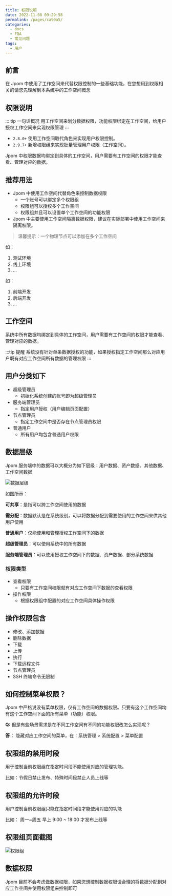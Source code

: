 ```yaml
---
title: 权限说明
date: 2022-11-08 09:29:58
permalink: /pages/ca90a5/
categories:
  - docs
  - FQA
  - 常见问题
tags:
  - 用户
---
```


## 前言

在 Jpom 中使用了工作空间来代替权限控制的一些基础功能，在您想用到权限相关的请您先理解到本系统中的工作空间概念

## 权限说明

::: tip 一句话概况
用工作空间来划分数据权限，功能权限绑定在工作空间，给用户授权工作空间来实现权限管理
:::

- `2.8.0+` 使用工作空间取代角色来实现用户权限控制。
- `2.9.7+` 新增权限组来实现批量管理用户权限（工作空间）。

Jpom 中权限数据均绑定到具体的工作空间，用户需要有工作空间的权限才能查看、管理对应的数据。

## 推荐用法

- Jpom 中使用工作空间代替角色来控制数据权限
  - 一个账号可以绑定多个权限组
  - 权限组可以授权多个工作空间
  - 权限组并且可以设置单个工作空间的功能权限
- Jpom 中主要使用工作空间隔离数据权限，建议在实际部署中使用工作空间来隔离权限。

> 温馨提示：一个物理节点可以添加在多个工作空间

如：
1. 测试环境
2. 线上环境
3. ...

如：
1. 前端开发
2. 后端开发
3. ...

## 工作空间

系统中所有数据均绑定到具体的工作空间，用户需要有工作空间的权限才能查看、管理对应的数据。

:::tip 提醒
系统没有针对单条数据授权的功能，如果授权指定工作空间那么对应用户既有对应工作空间所有数据的管理权限
:::

## 用户分类如下

- 超级管理员
  - 初始化系统创建的账号即为超级管理员
- 服务端管理员
  - 指定用户授权（用户编辑页面配置）
- 节点管理员
  - 指定工作空间中是否存在节点管理员权限
- 普通用户
  - 所有用户均包含普通用户权限


## 数据层级

Jpom 服务端中的数据可以大概分为如下层级：用户数据、资产数据、其他数据、工作空间数据

![数据层级](/images/data-tree.png)

如图所示：

**可共享**：是指可以跨工作空间使用的数据

**需分配**：数据默认是在系统级别，可以将数据分配到需要使用的工作空间来供其他用户使用

**普通用户**：仅能使用和管理授权工作空间下的数据

**超级管理员**：可以使用系统中的所有数据

**服务端管理员**：可以使用授权工作空间下的数据、资产数据、部分系统数据

### 权限类型

- 查看权限
  - 只要有工作空间权限就有对应工作空间下数据的查看权限
- 操作权限
  - 根据权限组中配置的对应工作空间具体操作权限

## 操作权限包含

- 修改、添加数据
- 删除数据
- 下载
- 上传
- 执行
- 下载远程文件
- 节点管理员
- SSH 终端命令无限制

## 如何控制菜单权限？

Jpom 中严格说没有菜单权限，仅有工作空间的数据权限。只要有这个工作空间均有这个工作空间下面的所有菜单（功能）权限。

**Q:** 但是有些场景需求是在不同工作空间有不同的功能权限改怎么实现呢？

**答：** 隐藏对应工作空间的菜单，在：系统管理 > 系统配置 > 菜单配置

## 权限组的禁用时段

用于控制当前权限组在指定时间段不能使用对应的管理功能。

比如：节假日禁止发布、特殊时间段禁止人员上线等

## 权限组的允许时段

用户控制当前权限组只能在指定时间段才能使用对应的功能

比如： 周一~周五 早上 9:00 ~ 18:00 才发布上线等

## 权限组页面截图

![权限组](/images/user/fa8b789b336b4dfaaaea453a786a0c0f.png)

## 数据权限

Jpom 目前不会考虑做数据权限，如果您想控制数据权限请合理的将数据分配到对应工作空间并使用权限组来控制即可